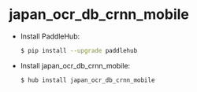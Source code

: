 # japan_ocr_db_crnn_mobile
* Install PaddleHub: 

    ```bash
    $ pip install --upgrade paddlehub
    ```

* Install japan_ocr_db_crnn_mobile: 

    ```bash
    $ hub install japan_ocr_db_crnn_mobile
    ```
